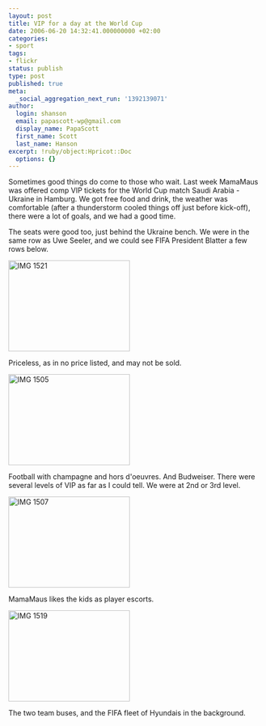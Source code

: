 ```yaml
---
layout: post
title: VIP for a day at the World Cup
date: 2006-06-20 14:32:41.000000000 +02:00
categories:
- sport
tags:
- flickr
status: publish
type: post
published: true
meta:
  _social_aggregation_next_run: '1392139071'
author:
  login: shanson
  email: papascott-wp@gmail.com
  display_name: PapaScott
  first_name: Scott
  last_name: Hanson
excerpt: !ruby/object:Hpricot::Doc
  options: {}
---
```

<p>Sometimes good things do come to those who wait. Last week MamaMaus was offered comp VIP tickets for the World Cup match Saudi Arabia - Ukraine in Hamburg. We got free food and drink, the weather was comfortable (after a thunderstorm cooled things off just before kick-off), there were a lot of goals, and we had a good time. </p>
<p>The seats were good too, just behind the Ukraine bench. We were in the same row as Uwe Seeler, and we could see FIFA President Blatter a few rows below. </p>
<p><a href="http://www.flickr.com/photos/papascott/171193690/" title="Photo Sharing"><img src="https://static.flickr.com/68/171193690_96e50077ff_m.jpg" width="240" height="180" alt="IMG 1521" /></a></p>
<p>Priceless, as in no price listed, and may not be sold. </p>
<p><a href="http://www.flickr.com/photos/papascott/171197767/" title="Photo Sharing"><img src="https://static.flickr.com/72/171197767_3e9cf30e2e_m.jpg" width="240" height="180" alt="IMG 1505" /></a></p>
<p>Football with champagne and hors d'oeuvres. And Budweiser. There were several levels of VIP as far as I could tell. We were at 2nd or 3rd level.</p>
<p><a href="http://www.flickr.com/photos/papascott/171197037/" title="Photo Sharing"><img src="https://static.flickr.com/76/171197037_69eaa145c5_m.jpg" width="240" height="180" alt="IMG 1507" /></a></p>
<p>MamaMaus likes the kids as player escorts.</p>
<p><a href="http://www.flickr.com/photos/papascott/171193820/" title="Photo Sharing"><img src="https://static.flickr.com/61/171193820_292b51a031_m.jpg" width="240" height="180" alt="IMG 1519" /></a></p>
<p>The two team buses, and the FIFA fleet of Hyundais in the background.</p>
